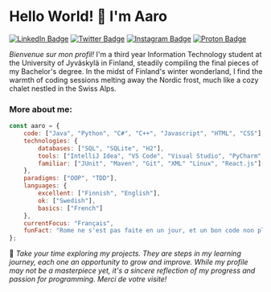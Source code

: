 # Hello World! 👋 I'm Aaro

[![LinkedIn Badge](https://img.shields.io/badge/-LinkedIn-blue?style=flat-square&logo=LinkedIn&logoColor=white&link=https://www.linkedin.com/in/yourusername/)](https://www.linkedin.com/in/AaroKoinsaari/)
[![Twitter Badge](https://img.shields.io/badge/-Twitter-blue?style=flat-square&logo=Twitter&logoColor=white&link=https://twitter.com/aarokoinsaari)](https://twitter.com/aarokoinsaari)
[![Instagram Badge](https://img.shields.io/badge/-Instagram-purple?style=flat-square&logo=Instagram&logoColor=white&link=https://instagram.com/aarokoinsaari)](https://instagram.com/aarokoinsaari)
[![Proton Badge](https://img.shields.io/badge/ProtonMail-8B89CC?style=flat-square&logo=protonmail&logoColor=white&link=mailto:aaro.koinsaari@proton.me)](mailto:aaro.koinsaari@proton.me)

*Bienvenue sur mon profil!* I'm a third year Information Technology student at the University of Jyväskylä in Finland, steadily compiling the final pieces of my Bachelor's degree. In the midst of Finland's winter wonderland, I find the warmth of coding sessions melting away the Nordic frost, much like a cozy chalet nestled in the Swiss Alps.

### More about me:

```javascript
const aaro = {
    code: ["Java", "Python", "C#", "C++", "Javascript", "HTML", "CSS"],
    technologies: {
        databases: ["SQL", "SQLite", "H2"],
        tools: ["IntelliJ Idea", "VS Code", "Visual Studio", "PyCharm", "CLion", "R", "Wireshark". "VirtualBox"],
        familiar: ["JUnit", "Maven", "Git", "XML" "Linux", "React.js"]
    },
    paradigms: ["OOP", "TDD"],
    languages: {
        excellent: ["Finnish", "English"],
        ok: ["Swedish"],
        basics: ["French"]
    },
    currentFocus: "Français",
    funFact: "Rome ne s'est pas faite en un jour, et un bon code non plus."
};


```

🌱 *Take your time exploring my projects. They are steps in my learning journey, each one an opportunity to grow and improve. While my profile may not be a masterpiece yet, it's a sincere reflection of my progress and passion for programming. Merci de votre visite!*

